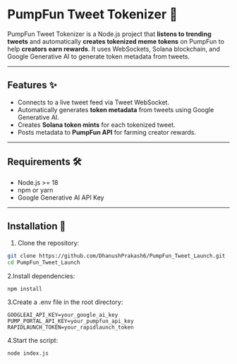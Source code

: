 # PumpFun Tweet Tokenizer 🚀

PumpFun Tweet Tokenizer is a Node.js project that **listens to trending tweets** and automatically **creates tokenized meme tokens** on PumpFun to help **creators earn rewards**. It uses WebSockets, Solana blockchain, and Google Generative AI to generate token metadata from tweets.

---

## Features ✨

- Connects to a live tweet feed via Tweet WebSocket.  
- Automatically generates **token metadata** from tweets using Google Generative AI.  
- Creates **Solana token mints** for each tokenized tweet.  
- Posts metadata to **PumpFun API** for farming creator rewards.  

---

## Requirements 🛠️

- Node.js >= 18  
- npm or yarn  
- Google Generative AI API Key

---

## Installation 🔧

1. Clone the repository:

```bash
git clone https://github.com/DhanushPrakash6/PumpFun_Tweet_Launch.git
cd PumpFun_Tweet_Launch
```
2.Install dependencies:
```
npm install
```
3.Create a .env file in the root directory:
```
GOOGLEAI_API_KEY=your_google_ai_key
PUMP_PORTAL_API_KEY=your_pumpfun_api_key
RAPIDLAUNCH_TOKEN=your_rapidlaunch_token
```
4.Start the script:
```
node index.js
```

